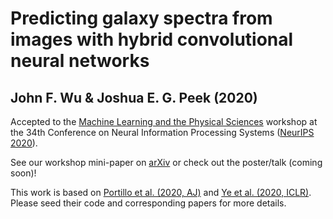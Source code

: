 # Predicting galaxy spectra from images with hybrid convolutional neural networks
## John F. Wu & Joshua E. G. Peek (2020)

Accepted to the [Machine Learning and the Physical Sciences](https://ml4physicalsciences.github.io/2020/) workshop at the 34th Conference on Neural Information Processing Systems ([NeurIPS 2020](https://neurips.cc/)).

See our workshop mini-paper on [arXiv](https://arxiv.org/abs/2009.12318) or check out the poster/talk (coming soon)!

This work is based on [Portillo et al. (2020, AJ)](https://github.com/stephenportillo/SDSS-VAE) and [Ye et al. (2020, ICLR)](https://github.com/yechengxi/deconvolution). Please seed their code and corresponding papers for more details.
